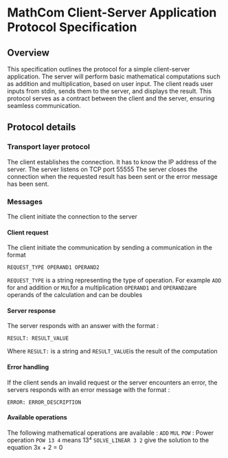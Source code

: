 # MathCom Client-Server Application Protocol Specification
## Overview
This specification outlines the protocol for a simple client-server application. The server will perform basic mathematical computations such as addition and multiplication, based on user input. The client reads user inputs from stdin, sends them to the server, and displays the result. This protocol serves as a contract between the client and the server, ensuring seamless communication.
## Protocol details
### Transport layer protocol
The client establishes the connection. It has to know the IP address
of the server. The server listens on TCP port 55555
The server closes the connection when the requested result has been sent or the error message has
been sent.
### Messages
The client initiate the connection to the server
#### Client request
The client initiate the communication by sending a communication in the format
```
REQUEST_TYPE OPERAND1 OPERAND2
```
`REQUEST_TYPE` is a string representing the type of operation.
For example `ADD` for and addition or `MUL`for a multiplication
`OPERAND1` and `OPERAND2`are operands of the calculation and can be doubles

#### Server response
The server responds with an answer with the format :
```
RESULT: RESULT_VALUE
```
Where `RESULT:` is a string and `RESULT_VALUE`is the result of the computation
#### Error handling
If the client sends an invalid request or the server encounters an error, the servers responds with an error message with the format :
```
ERROR: ERROR_DESCRIPTION
```

#### Available operations
The following mathematical operations are available :
`ADD`
`MUL`
`POW` : Power operation `POW 13 4` means 13⁴
`SOLVE_LINEAR 3 2` give the solution to the equation 3x + 2 = 0
